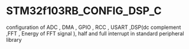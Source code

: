 # STM32f103RB_CONFIG_DSP_C

configuration of ADC , DMA , GPIO , RCC , USART ,DSP(dc complement ,FFT , Energy of FFT signal ), half and full interrupt in standard peripheral library 

